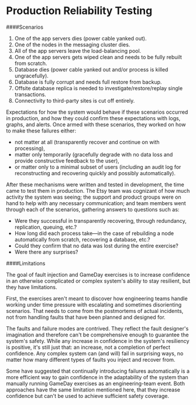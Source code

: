 # Production Reliability Testing

####Scenarios
1. One of the app servers dies (power cable yanked out).
2. One of the nodes in the messaging cluster dies.
2. All of the app servers leave the load-balancing pool.
3. One of the app servers gets wiped clean and needs to be fully rebuilt from scratch.
4. Database dies (power cable yanked out and/or process is killed ungracefully).
5. Database is fully corrupt and needs full restore from backup.
6. Offsite database replica is needed to investigate/restore/replay single transactions.
7. Connectivity to third-party sites is cut off entirely.

Expectations for how the system would behave if these scenarios occurred in production, 
and how they could confirm these expectations with logs, graphs, and alerts. Once armed with these scenarios, they worked on 
how to make these failures either:

- not matter at all (transparently recover and continue on with processing),
- matter only temporarily (gracefully degrade with no data loss and provide constructive feedback to the user),
- or matter only to a minimal subset of users (including an audit log for reconstructing and recovering quickly and possibly automatically).

After these mechanisms were written and tested in development, the time came to test them in production. The Etsy team was cognizant of how much activity the system was seeing; the support and product groups were on hand to help with any necessary communication; and team members went through each of the scenarios, gathering answers to questions such as:

- Were they successful in transparently recovering, through redundancy, replication, queuing, etc.?
- How long did each process take—in the case of rebuilding a node automatically from scratch, recovering a database, etc.?
- Could they confirm that no data was lost during the entire exercise?
- Were there any surprises?

####Limitations

The goal of fault injection and GameDay exercises is to increase confidence in an otherwise complicated or complex system's ability to stay resilient, but they have limitations.

First, the exercises aren't meant to discover how engineering teams handle working under time pressure with escalating and sometimes disorienting scenarios. That needs to come from the postmortems of actual incidents, not from handling faults that have been planned and designed for.

The faults and failure modes are contrived. They reflect the fault designer's imagination and therefore can't be comprehensive enough to guarantee the system's safety. While any increase in confidence in the system's resiliency is positive, it's still just that: an increase, not a completion of perfect confidence. Any complex system can (and will) fail in surprising ways, no matter how many different types of faults you inject and recover from.

Some have suggested that continually introducing failures automatically is a more efficient way to gain confidence in the adaptability of the system than manually running GameDay exercises as an engineering-team event. Both approaches have the same limitation mentioned here, that they increase confidence but can't be used to achieve sufficient safety coverage.


